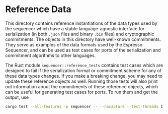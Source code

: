 # Reference Data

This directory contains reference instantiations of the data types used by the sequencer which have a stable
language-agnostic interface for serialization (in both `.json` files and binary `.bin` files) and cryptographic
commitments. The objects in this directory have well-known commitments. They serve as examples of the data formats used
by the Espresso Sequencer, and can be used as test cases for ports of the serialization and commitment algorithms to
other languages.

The Rust module `sequencer::reference_tests` contains test cases which are designed to fail if the serialization format
or commitment scheme for any of these data types changes. If you make a breaking change, you may need to update these
reference objects as well. Running those tests will also print out information about the commitments of these reference
objects, which can be useful for generating test cases for ports. To run them and get the output, use

```bash
cargo test --all-features -p sequencer -- --nocapture --test-threads 1 reference_tests
```
